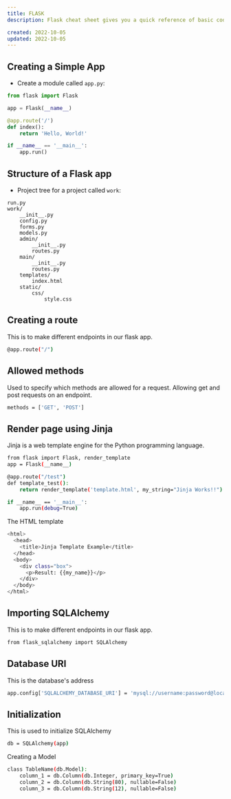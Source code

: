 ```yaml
---
title: FLASK 
description: Flask cheat sheet gives you a quick reference of basic codes and attributes and is very handy while coding. 

created: 2022-10-05
updated: 2022-10-05
---
```


## Creating a Simple App
- Create a module called `app.py`:
```python
from flask import Flask

app = Flask(__name__)

@app.route('/')
def index():
	return 'Hello, World!'

if __name__ == '__main__':
	app.run()
```




## Structure of a Flask app 
- Project tree for a project called `work`:
```
run.py
work/
	__init__.py
	config.py
	forms.py
	models.py
	admin/
		__init__.py
		routes.py
	main/
		__init__.py
		routes.py
	templates/
		index.html
	static/
		css/
			style.css
```


## Creating a route


This is to make different endpoints in our flask app.

```bash
@app.route("/")
```

## Allowed methods


Used to specify which methods are allowed for a request. Allowing get and post requests on an endpoint.

```bash
methods = ['GET', 'POST']
```

## Render page using Jinja


Jinja is a web template engine for the Python programming language. 

```bash
from flask import Flask, render_template
app = Flask(__name__)

@app.route("/test")
def template_test():
    return render_template('template.html', my_string="Jinja Works!!")

if __name__ == '__main__':
    app.run(debug=True)
```
The HTML template
```bash
<html>
  <head>
    <title>Jinja Template Example</title>
  </head>
  <body>
    <div class="box">
      <p>Result: {{my_name}}</p>
    </div>
  </body>
</html>
```

## Importing SQLAlchemy


This is to make different endpoints in our flask app.

```bash
from flask_sqlalchemy import SQLAlchemy
```
## Database URI
This is the database's address
```bash
app.config['SQLALCHEMY_DATABASE_URI'] = 'mysql://username:password@localhost/db_name' 
```

## Initialization
This is used to initialize SQLAlchemy
```bash
db = SQLAlchemy(app)
```

Creating a Model
```bash
class TableName(db.Model): 
    column_1 = db.Column(db.Integer, primary_key=True)
    column_2 = db.Column(db.String(80), nullable=False)
    column_3 = db.Column(db.String(12), nullable=False)
```
